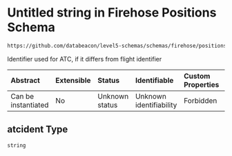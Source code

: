 # Untitled string in Firehose Positions Schema

```txt
https://github.com/databeacon/level5-schemas/schemas/firehose/positions.schema.json#/properties/atcident
```

Identifier used for ATC, if it differs from flight identifier

| Abstract            | Extensible | Status         | Identifiable            | Custom Properties | Additional Properties | Access Restrictions | Defined In                                                                                 |
| :------------------ | :--------- | :------------- | :---------------------- | :---------------- | :-------------------- | :------------------ | :----------------------------------------------------------------------------------------- |
| Can be instantiated | No         | Unknown status | Unknown identifiability | Forbidden         | Allowed               | none                | [positions.schema.json\*](../../out/firehose/positions.schema.json "open original schema") |

## atcident Type

`string`
